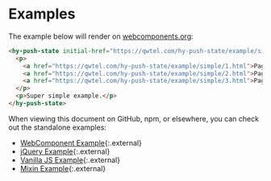 # Examples
The example below will render on [webcomponents.org](https://www.webcomponents.org/element/qwtel/hy-push-state):

<!--
```
<custom-element-demo>
  <template>
    <script src="https://unpkg.com/@webcomponents/webcomponentsjs@1.1.0"></script>
    <link rel="import" href="https://unpkg.com/hy-push-state/dist/webcomponent/hy-push-state.html">
    <next-code-block></next-code-block>
  </template>
</custom-element-demo>
```
-->
```html
<hy-push-state initial-href="https://qwtel.com/hy-push-state/example/simple/">
  <p>
    <a href="https://qwtel.com/hy-push-state/example/simple/1.html">Page 1</a>
    <a href="https://qwtel.com/hy-push-state/example/simple/2.html">Page 2</a>
    <a href="https://qwtel.com/hy-push-state/example/simple/3.html">Page 3</a>
  </p>
  <p>Super simple example.</p>
</hy-push-state>
```

When viewing this document on GitHub, npm, or elsewhere, you can check out the standalone examples:

* [WebComponent Example](https://qwtel.com/hy-push-state/example/webcomponent/){:.external}
* [jQuery Example](https://qwtel.com/hy-push-state/example/jquery/){:.external}
* [Vanilla JS Example](https://qwtel.com/hy-push-state/example/vanilla/){:.external}
* [Mixin Example](https://qwtel.com/hy-push-state/example/mixin/){:.external}
